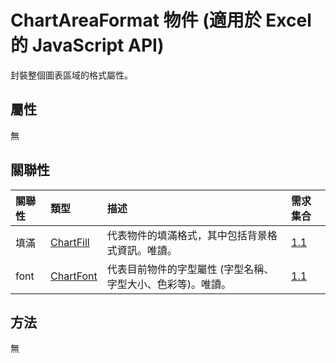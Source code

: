 # <a name="chartareaformat-object-javascript-api-for-excel"></a>ChartAreaFormat 物件 (適用於 Excel 的 JavaScript API)

封裝整個圖表區域的格式屬性。

## <a name="properties"></a>屬性

無

## <a name="relationships"></a>關聯性
| 關聯性 | 類型	    |描述| 需求集合|
|:---------------|:--------|:----------|:----|
|填滿|[ChartFill](chartfill.md)|代表物件的填滿格式，其中包括背景格式資訊。唯讀。|[1.1](../requirement-sets/excel-api-requirement-sets.md)|
|font|[ChartFont](chartfont.md)|代表目前物件的字型屬性 (字型名稱、字型大小、色彩等)。唯讀。|[1.1](../requirement-sets/excel-api-requirement-sets.md)|

## <a name="methods"></a>方法
無

